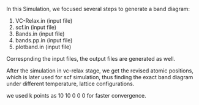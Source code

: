 In this Simulation, we focused several steps to generate a band diagram:

1. VC-Relax.in (input file)
2. scf.in (input file)
3. Bands.in (input file)
4. bands.pp.in (input file)
5. plotband.in (input file)

Correspnding the input files, the output files are generated as well.

After the simulation in vc-relax stage, we get the revised atomic positions, which is later used for scf simulation, thus finding the exact band diagram under
different temperature, lattice configurations.

we used k points as 10 10 0 0 0 for faster convergence.
